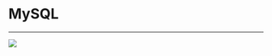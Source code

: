 # MySQL
<hr>

<img src="https://s3.amazonaws.com/intranet-projects-files/holbertonschool-sysadmin_devops/280/KkrkDHT.png"/>
